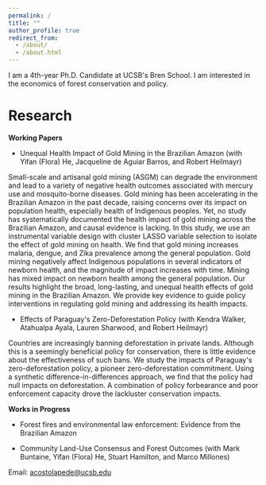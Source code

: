 ```yaml
---
permalink: /
title: ""
author_profile: true
redirect_from: 
  - /about/
  - /about.html
---
```


I am a 4th-year Ph.D. Candidate at UCSB's Bren School. I am interested in the economics of forest conservation and policy.

Research
======

**Working Papers**
* Unequal Health Impact of Gold Mining in the Brazilian Amazon (with Yifan (Flora) He, Jacqueline de Aguiar Barros, and Robert Heilmayr)

Small-scale and artisanal gold mining (ASGM) can degrade the environment and lead to a variety of negative health outcomes associated with mercury use and mosquito-borne diseases. Gold mining has been accelerating in the Brazilian Amazon in the past decade, raising concerns over its impact on population health, especially health of Indigenous peoples. Yet, no study has systematically documented the health impact of gold mining across the Brazilian Amazon, and causal evidence is lacking. In this study, we use an instrumental variable design with cluster LASSO variable selection to isolate the effect of gold mining on health. We find that gold mining increases malaria, dengue, and Zika prevalence among the general population. Gold mining negatively affect Indigenous populations in several indicators of newborn health, and the magnitude of impact increases with time. Mining has mixed impact on newborn health among the general population. Our results highlight the broad, long-lasting, and unequal health effects of gold mining in the Brazilian Amazon. We provide key evidence to guide policy interventions in regulating gold mining and addressing its health impacts.

* Effects of Paraguay's Zero-Deforestation Policy (with Kendra Walker, Atahualpa Ayala, Lauren Sharwood, and Robert Heilmayr)

Countries are increasingly banning deforestation in private lands. Although this is a seemingly beneficial policy for conservation, there is little evidence about the effectiveness of such bans. We study the impacts of Paraguay's zero-deforestation policy, a pioneer zero-deforestation commitment. Using a synthetic difference-in-differences approach, we find that the policy had null impacts on deforestation. A combination of policy forbearance and poor enforcement capacity drove the lackluster conservation impacts. 

**Works in Progress**
* Forest fires and environmental law enforcement: Evidence from the Brazilian Amazon 

* Community Land-Use Consensus and Forest Outcomes (with Mark Buntaine, Yifan (Flora) He, Stuart Hamilton, and Marco Millones)

Email: acostolapede@ucsb.edu
